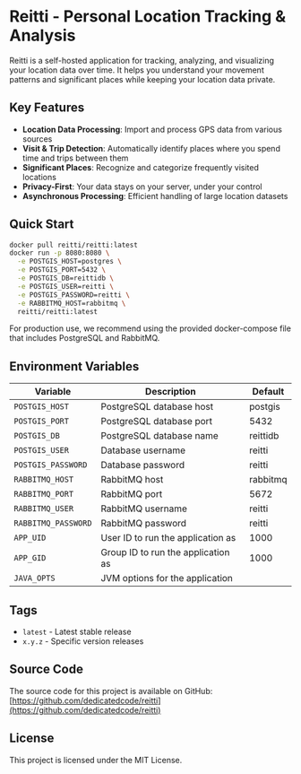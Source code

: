 # Reitti - Personal Location Tracking & Analysis

Reitti is a self-hosted application for tracking, analyzing, and visualizing your location data over time. It helps you understand your movement patterns and significant places while keeping your location data private.

## Key Features

- **Location Data Processing**: Import and process GPS data from various sources
- **Visit & Trip Detection**: Automatically identify places where you spend time and trips between them
- **Significant Places**: Recognize and categorize frequently visited locations
- **Privacy-First**: Your data stays on your server, under your control
- **Asynchronous Processing**: Efficient handling of large location datasets

## Quick Start

```bash
docker pull reitti/reitti:latest
docker run -p 8080:8080 \
  -e POSTGIS_HOST=postgres \
  -e POSTGIS_PORT=5432 \
  -e POSTGIS_DB=reittidb \
  -e POSTGIS_USER=reitti \
  -e POSTGIS_PASSWORD=reitti \
  -e RABBITMQ_HOST=rabbitmq \
  reitti/reitti:latest
```

For production use, we recommend using the provided docker-compose file that includes PostgreSQL and RabbitMQ.

## Environment Variables

| Variable | Description | Default |
|----------|-------------|---------|
| `POSTGIS_HOST` | PostgreSQL database host | postgis |
| `POSTGIS_PORT` | PostgreSQL database port | 5432 |
| `POSTGIS_DB` | PostgreSQL database name | reittidb |
| `POSTGIS_USER` | Database username | reitti |
| `POSTGIS_PASSWORD` | Database password | reitti |
| `RABBITMQ_HOST` | RabbitMQ host | rabbitmq |
| `RABBITMQ_PORT` | RabbitMQ port | 5672 |
| `RABBITMQ_USER` | RabbitMQ username | reitti |
| `RABBITMQ_PASSWORD` | RabbitMQ password | reitti |
| `APP_UID` | User ID to run the application as | 1000 |
| `APP_GID` | Group ID to run the application as | 1000 |
| `JAVA_OPTS` | JVM options for the application | |

## Tags

- `latest` - Latest stable release
- `x.y.z` - Specific version releases

## Source Code

The source code for this project is available on GitHub: [https://github.com/dedicatedcode/reitti](https://github.com/dedicatedcode/reitti)

## License

This project is licensed under the MIT License.
